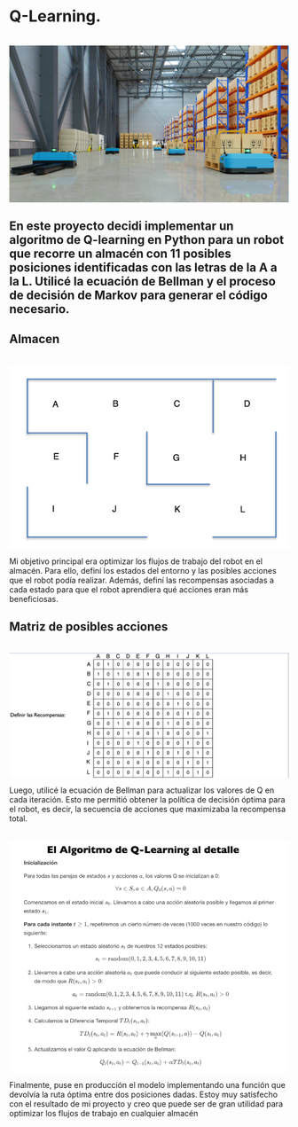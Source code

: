 # Q-Learning.
<br/>
<img align='center' alt="Fuente" src="https://raw.githubusercontent.com/BonfantiMatias/Robot_Almacen/main/Recursos/istockphoto-1314882649-612x612.jpg"/>
<br/>

## En este proyecto decidi implementar un algoritmo de Q-learning en Python para un robot que recorre un almacén con 11 posibles posiciones identificadas con las letras de la A a la L. Utilicé la ecuación de Bellman y el proceso de decisión de Markov para generar el código necesario.

## Almacen
<br/>
<img align='center' alt="Fuente" src="https://raw.githubusercontent.com/BonfantiMatias/Robot_Almacen/main/Recursos/Almacen.png"/>
<br/>


Mi objetivo principal era optimizar los flujos de trabajo del robot en el almacén. Para ello, definí los estados del entorno y las posibles acciones que el robot podía realizar. Además, definí las recompensas asociadas a cada estado para que el robot aprendiera qué acciones eran más beneficiosas.

## Matriz de posibles acciones
<br/>
<img align='center' alt="Fuente" src="https://raw.githubusercontent.com/BonfantiMatias/Robot_Almacen/main/Recursos/Captura%20desde%202023-03-25%2020-39-57.png"/>
<br/>


Luego, utilicé la ecuación de Bellman para actualizar los valores de Q en cada iteración. Esto me permitió obtener la política de decisión óptima para el robot, es decir, la secuencia de acciones que maximizaba la recompensa total.

<br/>
<img align='center' alt="Fuente" src="https://raw.githubusercontent.com/BonfantiMatias/Robot_Almacen/main/Recursos/Teoria.png"/>
<br/>


Finalmente, puse en producción el modelo implementando una función que devolvía la ruta óptima entre dos posiciones dadas. Estoy muy satisfecho con el resultado de mi proyecto y creo que puede ser de gran utilidad para optimizar los flujos de trabajo en cualquier almacén
